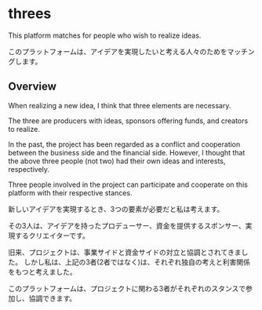 # threes

This platform matches for people who wish to realize ideas.

このプラットフォームは、アイデアを実現したいと考える人々のためをマッチングします。

## Overview

When realizing a new idea, I think that three elements are necessary.

The three are producers with ideas, sponsors offering funds, and creators to realize.

In the past, the project has been regarded as a conflict and cooperation between the business side and the financial side.
However, I thought that the above three people (not two) had their own ideas and interests, respectively.

Three people involved in the project can participate and cooperate on this platform with their respective stances.

新しいアイデアを実現するとき、3つの要素が必要だと私は考えます。

その3人は、アイデアを持ったプロデューサー、資金を提供するスポンサー、実現するクリエイターです。

旧来、プロジェクトは、事業サイドと資金サイドの対立と協調とされてきました。
しかし私は、上記の3者(2者ではなく)は、それぞれ独自の考えと利害関係をもつと考えました。

このプラットフォームは、プロジェクトに関わる3者がそれぞれのスタンスで参加し、協調できます。

